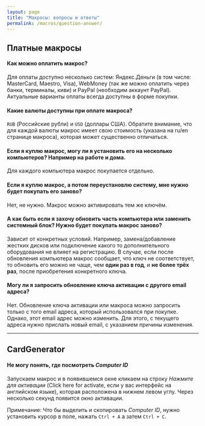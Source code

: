 ```yaml
---
layout: page
title: "Макросы: вопросы и ответы"
permalink: /macros/question-answer/
---
```


## Платные макросы

#### Как можно оплатить макрос?

Для оплаты доступно несколько систем: Яндекс.Деньги (в том числе: MasterCard, Maestro, Visa), WebMoney (так же можно оплатить через банки, терминалы, киви) и PayPal (необходим аккаунт PayPal). Актуальные варианты оплаты всегда доступны в форме покупки.

#### Какие валюты доступны при оплате макроса?

`RUB` (Российские рубли) и `USD` (доллары США). Обратите внимание, что для каждой валюты макрос имеет свою стоимость (указана на ru/en странице макроса), которая может существенно отличаться.

#### Если я куплю макрос, могу ли я установить его на несколько компьютеров? Например на работе и дома.

Для каждого компьютера макрос покупается отдельно.

#### Если я куплю макрос, а потом переустановлю систему, мне нужно будет покупать его заново?

Нет, не нужно. Макрос можно активировать тем же ключём.

#### А как быть если я захочу обновить часть компьютера или заменить системный блок? Нужно будет покупать макрос заново?

Зависит от конкретных условий. Например, замена/добавление жестких дисков или подключение какого то дополнительного оборудования не влияет на регистрацию. В случае, если после обновления компьютера макрос сообщает, что ключ не соответствует, то обновить его можно не чаще, чем **один раз в год**, и **не более трёх раз**, после приобретения конкретного ключа.

#### Могу ли я запросить обновление ключа активации с другого email адреса?

Нет. Обновление ключа активации или макроса можно запросить только с того email адреса, который использовался при покупке. Однако, этот email адрес можно изменить. Для этого, с текущего адреса нужно прислать новый email, с указанием причины изменения.

***

## CardGenerator

#### Не могу понять, где посмотреть _Computer ID_

Запускаем макрос и в появившемся окне кликаем на строку _Нажмите для активации_ (Click here for activate, если у вас интерфейс на английском языке), которая расположена в нижнем левом углу. Через несколько секунд появится окно активации.

Примечание: Что бы выделить и скопировать _Computer ID_, нужно установить курсор в поле, нажать `Ctrl + A` а затем `Ctrl + C`.
